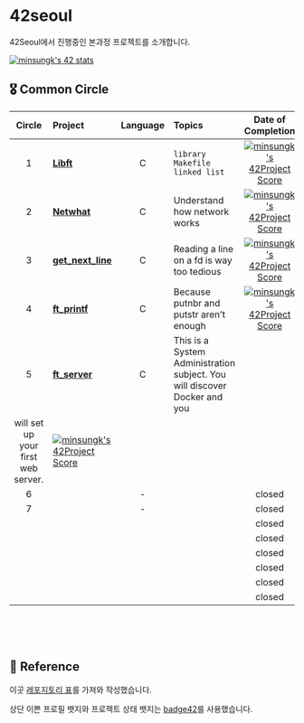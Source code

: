 # 42seoul  

42Seoul에서 진행중인 본과정 프로젝트를 소개합니다.  


[![minsungk's 42 stats](https://badge42.herokuapp.com/api/stats/minsungk)](https://github.com/JaeSeoKim/badge42)  

  
    

## 🎖 Common Circle  


| Circle | Project                | Language | Topics                                           | Date of Completion |
| :----: | :--------------------- | :------: | :----------------------------------------------- | :----------------: |
|   1    | [**Libft**](https://github.com/MinsoftK/libft) |    C     | `library` `Makefile` `linked list`               |   [![minsungk's 42Project Score](https://badge42.herokuapp.com/api/project/minsungk/libft)](https://github.com/JaeSeoKim/badge42)    |
|   2    | [**Netwhat**](https://github.com/MinsoftK/netwhat)     |    C     | Understand how network works  |   [![minsungk's 42Project Score](https://badge42.herokuapp.com/api/project/minsungk/netwhat)](https://github.com/JaeSeoKim/badge42) |
|   3    | [**get_next_line**](https://github.com/MinsoftK/get_next_line)   |    C    |  Reading a line on a fd is way too tedious |  [![minsungk's 42Project Score](https://badge42.herokuapp.com/api/project/minsungk/get_next_line)](https://github.com/JaeSeoKim/badge42)    |
|   4    | [**ft_printf**](https://github.com/MinsoftK/ft_printf)  |    C     | Because putnbr and putstr aren’t enough |    [![minsungk's 42Project Score](https://badge42.herokuapp.com/api/project/minsungk/ft_printf)](https://github.com/JaeSeoKim/badge42)     |
|   5    |  [**ft_server**](https://github.com/MinsoftK/ft_server)  |    C     | This is a System Administration subject. You will discover Docker and you
will set up your first web server. |    [![minsungk's 42Project Score](https://badge42.herokuapp.com/api/project/minsungk/ft_server)](https://github.com/JaeSeoKim/badge42)     |
|   6    |      |    -    |  |   closed    |
|   7    |      |    -     |                                                  |       closed       |
|        |      |          |                                                  |       closed       |
|        |        |          |                                                  |       closed       |
|        |            |          |                                                  |       closed       |
|        |                |          |                                                  |       closed       |
|        |               |          |                                                  |       closed       |
|        |       |          |                                                  |       closed       |

<br/>
<br/>
<br/>

## 📒 Reference
이곳 [레포지토리 표](https://github.com/365kim/42_cursus)를 가져와 작성했습니다.  

상단 이쁜 프로필 뱃지와 프로젝트 상태 뱃지는 [badge42](https://github.com/JaeSeoKim/badge42)를 사용했습니다.



